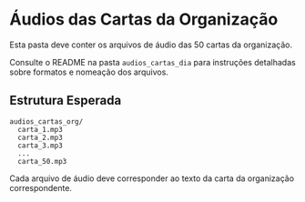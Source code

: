 # Áudios das Cartas da Organização

Esta pasta deve conter os arquivos de áudio das 50 cartas da organização.

Consulte o README na pasta `audios_cartas_dia` para instruções detalhadas sobre formatos e nomeação dos arquivos.

## Estrutura Esperada

```
audios_cartas_org/
  carta_1.mp3
  carta_2.mp3
  carta_3.mp3
  ...
  carta_50.mp3
```

Cada arquivo de áudio deve corresponder ao texto da carta da organização correspondente.